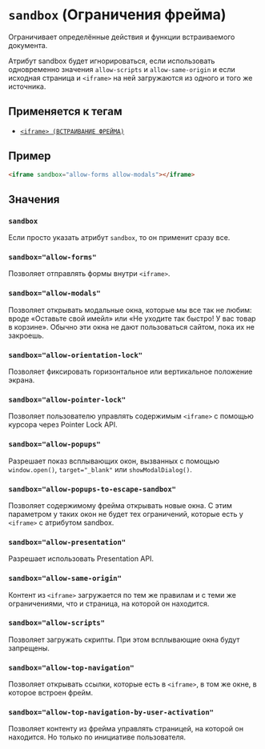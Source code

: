 # `sandbox` (Ограничения фрейма)

Ограничивает определённые действия и функции встраиваемого документа.

Атрибут sandbox будет игнорироваться, если использовать одновременно значения `allow-scripts` и `allow-same-origin` и если исходная страница и `<iframe>` на ней загружаются из одного и того же источника.

## Применяется к тегам

- [`<iframe> (ВСТРАИВАНИЕ ФРЕЙМА)`](<../TAGS MEDIA/iframe (ВСТРАИВАНИЕ ФРЕЙМА).md>)

## Пример

```html
<iframe sandbox="allow-forms allow-modals"></iframe>
```

## Значения

### `sandbox`

Если просто указать атрибут `sandbox`, то он применит сразу все.

### `sandbox="allow-forms"`

Позволяет отправлять формы внутри `<iframe>`.

### `sandbox="allow-modals"`

Позволяет открывать модальные окна, которые мы все так не любим: вроде «Оставьте свой имейл» или «Не уходите так быстро! У вас товар в корзине». Обычно эти окна не дают пользоваться сайтом, пока их не закроешь.

### `sandbox="allow-orientation-lock"`

Позволяет фиксировать горизонтальное или вертикальное положение экрана.

### `sandbox="allow-pointer-lock"`

Позволяет пользователю управлять содержимым `<iframe>` с помощью курсора через Pointer Lock API.

### `sandbox="allow-popups"`

Разрешает показ всплывающих окон, вызванных с помощью `window.open()`, `target="_blank"` или `showModalDialog()`.

### `sandbox="allow-popups-to-escape-sandbox"`

Позволяет содержимому фрейма открывать новые окна. С этим параметром у таких окон не будет тех ограничений, которые есть у `<iframe>` с атрибутом sandbox.

### `sandbox="allow-presentation"`

Разрешает использовать Presentation API.

### `sandbox="allow-same-origin"`

Контент из `<iframe>` загружается по тем же правилам и с теми же ограничениями, что и страница, на которой он находится.

### `sandbox="allow-scripts"`

Позволяет загружать скрипты. При этом всплывающие окна будут запрещены.

### `sandbox="allow-top-navigation"`

Позволяет открывать ссылки, которые есть в `<iframe>`, в том же окне, в которое встроен фрейм.

### `sandbox="allow-top-navigation-by-user-activation"`

Позволяет контенту из фрейма управлять страницей, на которой он находится. Но только по инициативе пользователя.
